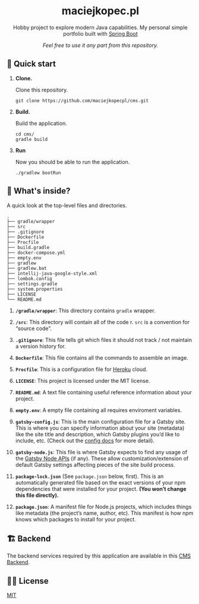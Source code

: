 <h1 align="center">
maciejkopec.pl 
</h1>
<p align="center">
Hobby project to explore modern Java capabilities. My personal simple portfolio built with <a href="https://spring.io/projects/spring-boot/" target="_blank">Spring Boot</a>
</p>
  <p align="center" style="font-style: italic;">
Feel free to use it any part from this repository.
</p>

## 🚀 Quick start

1.  **Clone.**

    Clone this repository.

    ```git
    git clone https://github.com/maciejkopecpl/cms.git
    ```

1.  **Build.**

    Build the application.

    ```shell
    cd cms/
    gradle build
    ```

1.  **Run**

    Now you should be able to run the application.


    ```shell
    ./gradlew bootRun
    ```

## 🧐 What's inside?

A quick look at the top-level files and directories.

    .
    ├── gradle/wrapper
    ├── src
    ├── .gitignore
    ├── Dockerfile
    ├── Procfile
    ├── build.gradle
    ├── docker-compose.yml
    ├── empty.env
    ├── gradlew
    ├── gradlew.bat
    ├── intellij-java-google-style.xml
    ├── lombok.config
    ├── settings.gradle
    ├── system.properties
    ├── LICENSE
    └── README.md

1.  **`/gradle/wrapper`**: This directory contains `gradle` wrapper.

1.  **`/src`**: This directory will contain all of the code r. `src` is a convention for “source code”.

3.  **`.gitignore`**: This file tells git which files it should not track / not maintain a version history for.

4.  **`Dockerfile`**: This file contains all the commands to assemble an image.

5.  **`Procfile`**: This is a configuration file for [Heroku](https://www.heroku.com/) cloud.

6.  **`LICENSE`**: This project is licensed under the MIT license.

7. **`README.md`**: A text file containing useful reference information about your project.

8. **`empty.env`**: A empty file containing all requires enviroment variables.

9.  **`gatsby-config.js`**: This is the main configuration file for a Gatsby site. This is where you can specify information about your site (metadata) like the site title and description, which Gatsby plugins you’d like to include, etc. (Check out the [config docs](https://www.gatsbyjs.org/docs/gatsby-config/) for more detail).

10.  **`gatsby-node.js`**: This file is where Gatsby expects to find any usage of the [Gatsby Node APIs](https://www.gatsbyjs.org/docs/node-apis/) (if any). These allow customization/extension of default Gatsby settings affecting pieces of the site build process.

11. **`package-lock.json`** (See `package.json` below, first). This is an automatically generated file based on the exact versions of your npm dependencies that were installed for your project. **(You won’t change this file directly).**

12. **`package.json`**: A manifest file for Node.js projects, which includes things like metadata (the project’s name, author, etc). This manifest is how npm knows which packages to install for your project.


## 🏗️ Backend

The backend services required by this application are available in this [CMS Backend](https://github.com/maciejkopecpl/cms).

## 👨‍⚖️ License

[MIT](LICENSE)
